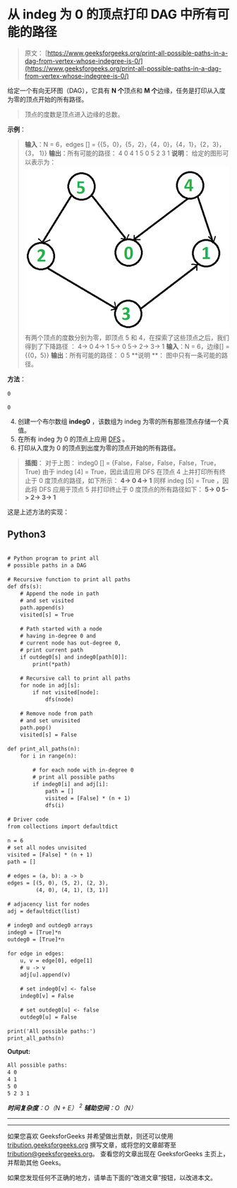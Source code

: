 # 从 indeg 为 0 的顶点打印 DAG 中所有可能的路径

> 原文： [https://www.geeksforgeeks.org/print-all-possible-paths-in-a-dag-from-vertex-whose-indegree-is-0/](https://www.geeksforgeeks.org/print-all-possible-paths-in-a-dag-from-vertex-whose-indegree-is-0/)

给定一个有向无环图（DAG），它具有 **N 个**顶点和 **M 个**边缘，任务是打印从入度为零的顶点开始的所有路径。

> 顶点的度数是顶点进入边缘的总数。

**示例**：

> **输入**：N = 6，edges [] = {{5，0}，{5，2}，{4，0}，{4，1}，{2，3}，{3， 1}}
> **输出**：所有可能的路径：
> 4 0
> 4 1
> 5 0
> 5 2 3 1
> **说明**：
> 给定的图形可以表示为：
> [![](img/7d0dd3600bc879e60d2864710a2aab68.png)](https://media.geeksforgeeks.org/wp-content/cdn-uploads/graph.png) 
> 有两个顶点的度数分别为零，即顶点 5 和 4，在探索了这些顶点之后，我们得到了下降路径 ：
> 4-> 0
> 4-> 1
> 5-> 0
> 5-> 2-> 3-> 1
> **输入**：N = 6，边缘[] = {{0，5}}
> **输出**：所有可能的路径：
> 0 5
> **说明 **：
> 图中只有一条可能的路径。

**方法**：

`0`

`0`

4.  创建一个布尔数组 **indeg0** ，该数组为 indeg 为零的所有那些顶点存储一个真值。
5.  在所有 indeg 为 0 的顶点上应用 [DFS](https://www.geeksforgeeks.org/depth-first-search-or-dfs-for-a-graph/) 。
6.  打印从入度为 0 的顶点到出度为零的顶点开始的所有路径。

> **插图**：
> 对于上图：
> indeg0 [] = {False，False，False，False，True，True}
> 由于 indeg [4] = True，因此请应用 DFS 在顶点 4 上并打印所有终止于 0 度顶点的路径，如下所示：
> **4-> 0
> 4-> 1**
> 同样 indeg [5] = True ，因此将 DFS 应用于顶点 5 并打印终止于 0 度顶点的所有路径如下：
> **5-> 0
> 5-> 2-> 3-> 1**

这是上述方法的实现：

## Python3

```

# Python program to print all 
# possible paths in a DAG 

# Recursive function to print all paths 
def dfs(s): 
    # Append the node in path 
    # and set visited 
    path.append(s) 
    visited[s] = True

    # Path started with a node 
    # having in-degree 0 and 
    # current node has out-degree 0, 
    # print current path 
    if outdeg0[s] and indeg0[path[0]]: 
        print(*path) 

    # Recursive call to print all paths 
    for node in adj[s]: 
        if not visited[node]: 
            dfs(node) 

    # Remove node from path 
    # and set unvisited 
    path.pop() 
    visited[s] = False

def print_all_paths(n): 
    for i in range(n): 

        # for each node with in-degree 0 
        # print all possible paths 
        if indeg0[i] and adj[i]: 
            path = [] 
            visited = [False] * (n + 1) 
            dfs(i) 

# Driver code 
from collections import defaultdict 

n = 6
# set all nodes unvisited 
visited = [False] * (n + 1) 
path = [] 

# edges = (a, b): a -> b 
edges = [(5, 0), (5, 2), (2, 3), 
         (4, 0), (4, 1), (3, 1)] 

# adjacency list for nodes 
adj = defaultdict(list) 

# indeg0 and outdeg0 arrays 
indeg0 = [True]*n 
outdeg0 = [True]*n 

for edge in edges: 
    u, v = edge[0], edge[1] 
    # u -> v 
    adj[u].append(v) 

    # set indeg0[v] <- false 
    indeg0[v] = False

    # set outdeg0[u] <- false 
    outdeg0[u] = False

print('All possible paths:') 
print_all_paths(n) 

```

**Output:**

```
All possible paths:
4 0
4 1
5 0
5 2 3 1

```

***时间复杂度**：O（N + E） <sup>2</sup>*
***辅助空间**：O（N）*



* * *

* * *

如果您喜欢 GeeksforGeeks 并希望做出贡献，则还可以使用 [tribution.geeksforgeeks.org](https://contribute.geeksforgeeks.org/) 撰写文章，或将您的文章邮寄至 tribution@geeksforgeeks.org。 查看您的文章出现在 GeeksforGeeks 主页上，并帮助其他 Geeks。

如果您发现任何不正确的地方，请单击下面的“改进文章”按钮，以改进本文。